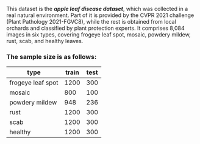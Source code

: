 This dataset is the ***apple leaf disease dataset***, which was
collected in a real natural environment. Part of it is provided
by the CVPR 2021 challenge (Plant Pathology 2021-FGVC8),
while the rest is obtained from local orchards and classified
by plant protection experts. It comprises 8,084 images in six
types, covering frogeye leaf spot, mosaic, powdery mildew,
rust, scab, and healthy leaves. 

### The sample size is as follows:

type | train  | test
---- | ----- | ------  
frogeye leaf spot|1200|300
mosaic|800|100 
powdery mildew|948|236
rust|1200|300
scab|1200|300
healthy|1200|300
